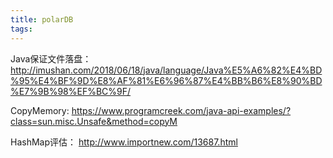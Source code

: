 ```yaml
---
title: polarDB
tags:
---
```

Java保证文件落盘：
http://imushan.com/2018/06/18/java/language/Java%E5%A6%82%E4%BD%95%E4%BF%9D%E8%AF%81%E6%96%87%E4%BB%B6%E8%90%BD%E7%9B%98%EF%BC%9F/

CopyMemory:
https://www.programcreek.com/java-api-examples/?class=sun.misc.Unsafe&method=copyM

HashMap评估：
http://www.importnew.com/13687.html



